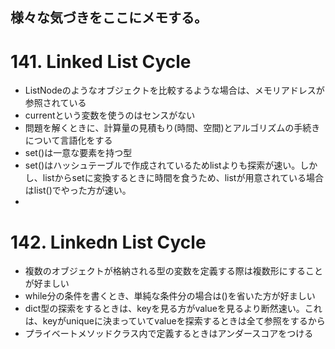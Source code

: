 ## 様々な気づきをここにメモする。

# 141. Linked List Cycle
- ListNodeのようなオブジェクトを比較するような場合は、メモリアドレスが参照されている
- currentという変数を使うのはセンスがない
- 問題を解くときに、計算量の見積もり(時間、空間)とアルゴリズムの手続きについて言語化をする
- set()は一意な要素を持つ型
- set()はハッシュテーブルで作成されているためlistよりも探索が速い。しかし、listからsetに変換するときに時間を食うため、listが用意されている場合はlist()でやった方が速い。
- 

# 142. Linkedn List Cycle
- 複数のオブジェクトが格納される型の変数を定義する際は複数形にすることが好ましい
- while分の条件を書くとき、単純な条件分の場合は()を省いた方が好ましい
- dict型の探索をするときは、keyを見る方がvalueを見るより断然速い。これは、keyがuniqueに決まっていてvalueを探索するときは全て参照をするから
- プライベートメソッドクラス内で定義するときはアンダースコアをつける
